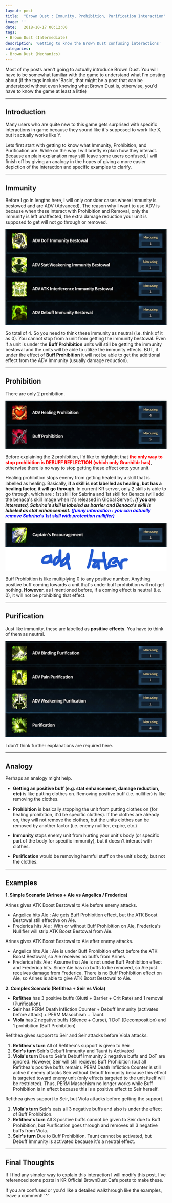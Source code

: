 ```yaml
---
layout: post
title:  "Brown Dust : Immunity, Prohibition, Purification Interaction"
image: ''
date:   2018-10-17 00:12:00
tags:
- Brown Dust (Intermediate)
description: 'Getting to know the Brown Dust confusing interactions'
categories:
- Brown Dust (Mechanics)
---
```


Most of my posts aren't going to actually introduce Brown Dust. You will have to be somewhat familiar with the game to understand what I'm posting about (if the tags include 'Basic', that might be a post that can be understood without even knowing what Brown Dust is, otherwise, you'd have to know the game at least a little)

---

## Introduction

Many users who are quite new to this game gets surprised with specific interactions in game because they sound like it's supposed to work like X, but it actually works like Y.

Lets first start with getting to know what Immunity, Prohibition, and Purification are. While on the way I will briefly explain how they interact. Because an plain explanation may still leave some users confused, I will finish off by giving an analogy in the hopes of giving a more easier depiction of the interaction and specific examples to clarify.

---

## Immunity

Before I go in lengths here, I will only consider cases where immunity is bestowed and are ADV (Advanced). The reason why I want to use ADV is because when these interact with Prohibition and Removal, only the immunity is left unaffected, the extra damage reduction your unit is supposed to get will not go through or removed.

<img src="../uploads/browndust-immunity-prohibition-purification-immunity-example.jpg">

So total of 4. So you need to think these immunity as neutral (i.e. think of it as 0). You cannot stop from a unit from getting the immunity bestowal. Even if a unit is under the **Buff Prohibition** units will still be getting the immunity bestowal and the units will be able to utilize the immunity effects. BUT, if under the effect of **Buff Prohibition** it will not be able to get the additional effect from the ADV Immunity (usually damage reduction).

---

## Prohibition

There are only 2 prohibition.

<img src="../uploads/browndust-immunity-prohibition-purification-prohibition-example.jpg">

Before explaining the 2 prohibition, I'd like to highlight that <span style="color:red">**the only way to stop prohibition is DEBUFF REFLECTION (which only Granhildr has)**</span>, otherwise there is no way to stop getting these effect onto your unit.

Healing prohibition stops enemy from getting healed by a skill that is labelled as healing. Basically, **if a skill is not labelled as healing, but has a healing factor, it will go through**. In current KR server, only 2 skills is able to go through, which are : 1st skill for Sabrina and 1st skill for Benaca (will add the benaca's skill image when it's released in Global Server). ***If you are interested, Sabrina's skill is labeled as barrier and Benaca's skill is labeled as stat enhancement. <span style="color:blue">(funny interaction : you can actually remove Sabrina's 1st skill with protection nullifier)</span>***

<img src="../uploads/browndust-immunity-prohibition-purification-exception.jpg">

Buff Prohibition is like multiplying 0 to any positive number. Anything positive buff coming towards a unit that's under buff prohibition will not get nothing. **However**, as I mentioned before, if a coming effect is neutral (i.e. 0), it will not be prohibiting that effect.

---

## Purification

Just like immunity, these are labelled as **positive effects**. You have to think of them as neutral.

<img src="../uploads/browndust-immunity-prohibition-purification-purification-example.jpg">

I don't think further explanations are required here.

---

## Analogy

Perhaps an analogy might help.

* **Getting an positive buff (e.g. stat enhancement, damage reduction, etc)** is like putting clothes on. Removing positive buff (i.e. nullifier) is like removing the clothes.

* **Prohibition** is basically stopping the unit from putting clothes on (for healing prohibition, it'd be specific clothes). If the clothes are already on, they will not remove the clothes, but the units clothes can be removed by another factor (i.e. enemy nullfier, expire, etc.)

* **Immunity** stops enemy unit from hurting your unit's body (or specific part of the body for specific immunity), but it doesn't interact with clothes.

* **Purification** would be removing harmful stuff on the unit's body, but not the clothes.

---

## Examples

**1. Simple Scenario (Arines + Aie vs Angelica / Frederica)**

Arines gives ATK Boost Bestowal to Aie before enemy attacks.

* Angelica hits Aie : Aie gets Buff Prohibition effect, but the ATK Boost Bestowal still effective on Aie.
* Frederica hits Aie : With or without Buff Prohibition on Aie, Frederica's Nullifier will strip ATK Boost Bestowal from Aie.

Arines gives ATK Boost Bestowal to Aie after enemy attacks.

* Angelica hits Aie : Aie is under Buff Prohibition effect before the ATK Boost Bestowal, so Aie receives no buffs from Arines
* Frederica hits Aie : Assume that Aie is not under Buff Prohibition effect and Frederica hits. Since Aie has no buffs to be removed, so Aie just receives damage from Frederica. There is no Buff Prohibition effect on Aie, so Arines is able to give ATK Boost Bestowal to Aie.


**2. Complex Scenario (Refithea + Seir vs Viola)**

* **Refithea** has 3 positive buffs (Glutti + Barrier + Crit Rate) and 1 removal (Purification).
* **Seir** has PERM Death Infliction Counter + Debuff Immunity (activates before attack) + PERM Masochism + Taunt.
* **Viola** has 2 negative buffs (Silence + Curse), 1 DoT (Decomposition) and 1 prohibition (Buff Prohibition)

Refithea gives support to Seir and Seir attacks before Viola attacks.

1. **Refithea's turn** All of Refithea's support is given to Seir
2. **Seir's turn** Seir's Debuff Immunity and Taunt is Activated
3. **Viola's turn** Due to Seir's Debuff Immunity 2 negative buffs and DoT are ignored. However, Seir will still recieves Buff Prohibition (but all Refithea's positive buffs remain). PERM Death Infliction Counter is still active if enemy attacks Seir without Debuff Immunity because this effect is targeted toward enemy unit (only effects targeted to the unit itself will be restricted). Thus, PERM Masochism no longer works while Buff Prohibition is in effect because this is a positive effect to Seir herself.

Refithea gives support to Seir, but Viola attacks before getting the support.

1. **Viola's turn** Seir's eats all 3 negative buffs and also is under the effect of Buff Prohibition.
2. **Refithea's turn** All 3 positive buffs cannot be given to Seir due to Buff Prohibition, but Purification goes through and removes all 3 negative buffs from Viola.
3. **Seir's turn** Due to Buff Prohibition, Taunt cannot be activated, but Debuff Immunity is activated because it's a neutral effect.

---

## Final Thoughts

If I find any simpler way to explain this interaction I will modify this post. I've referenced some posts in KR Official BrownDust Cafe posts to make these.

If you are confused or you'd like a detailed walkthrough like the examples, leave a comment! '^'
